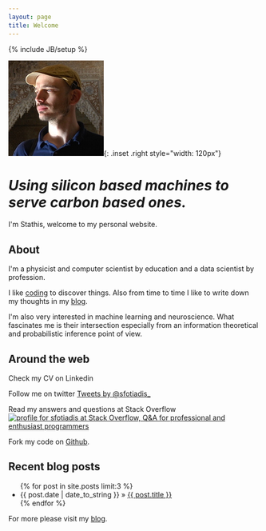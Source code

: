 ```yaml
---
layout: page
title: Welcome
---
```

{% include JB/setup %}

![photo of Stathis in Alhambra](assets/images/stathis.jpg){: .inset .right style="width: 120px"}

# *Using silicon based machines to serve carbon based ones.*

I'm Stathis, welcome to my personal website. 

## About

I'm a physicist and computer scientist by education and a data scientist by profession. 

I like <a href="projects">coding</a> to discover things. Also from time to time I like to write down my thoughts in my <a href="/blog">blog</a>.

I'm also very interested in machine learning and neuroscience. What fascinates me is their intersection especially from an information theoretical and probabilistic inference point of view.

## Around the web

Check my CV on Linkedin
<script src="//platform.linkedin.com/in.js" type="text/javascript"></script>
<script type="IN/MemberProfile" data-id="https://www.linkedin.com/in/stathisfotiadis" data-format="inline" data-related="false"></script>

Follow me on twitter
<a class="twitter-timeline" href="https://twitter.com/sfotiadis_" height="2em" data-widget-id="586226304086847488" data-chrome="nofooter noborders noscrollbar transparent noheader" data-tweet-limit="1" data-show-replies="false">Tweets by @sfotiadis_</a>
<a class="twitter-follow-button"
  href="https://twitter.com/sfotiadis_"
  data-show-count="false"
  data-lang="en">
</a>
<script>!function(d,s,id){var js,fjs=d.getElementsByTagName(s)[0],p=/^http:/.test(d.location)?'http':'https';if(!d.getElementById(id)){js=d.createElement(s);js.id=id;js.src=p+"://platform.twitter.com/widgets.js";fjs.parentNode.insertBefore(js,fjs);}}(document,"script","twitter-wjs");</script>


Read my answers and questions at Stack Overflow
<a href="http://stackoverflow.com/users/1857521/sfotiadis">
<img src="http://stackoverflow.com/users/flair/1857521.png?theme=clean" width="208" height="58" alt="profile for sfotiadis at Stack Overflow, Q&amp;A for professional and enthusiast programmers" title="profile for sfotiadis at Stack Overflow, Q&amp;A for professional and enthusiast programmers">
</a>

Fork my code on [Github](https://github.com/sfotiadis).<br>

## Recent blog posts

<ul class="posts">
  {% for post in site.posts limit:3 %}
    <li><span>{{ post.date | date_to_string }}</span> &raquo; <a href="{{ BASE_PATH }}{{ post.url }}">{{ post.title }}</a></li>
  {% endfor %}
</ul>

For more please visit my <a href="/blog">blog</a>.


